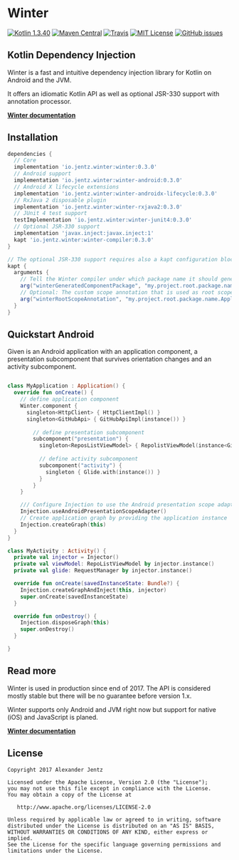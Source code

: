 # Winter

[![Kotlin 1.3.40](https://img.shields.io/badge/Kotlin-1.3-blue.svg)](http://kotlinlang.org)
[![Maven Central](https://img.shields.io/maven-central/v/io.jentz.winter/winter.svg)](https://search.maven.org/#search%7Cga%7C1%7Cg%3A%22io.jentz.winter%22)
[![Travis](https://travis-ci.org/beyama/winter.svg?branch=develop)](https://travis-ci.org/beyama/winter/builds)
[![MIT License](https://img.shields.io/github/license/beyama/winter.svg)](https://github.com/beyama/winter/blob/master/LICENSE)
[![GitHub issues](https://img.shields.io/github/issues/beyama/winter.svg)](https://github.com/beyama/winter/issues)

## Kotlin Dependency Injection

Winter is a fast and intuitive dependency injection library for Kotlin on Android and the JVM.

It offers an idiomatic Kotlin API as well as optional JSR-330 support
with annotation processor.

**[Winter documentation](https://winter.jentz.io/)**

## Installation

```groovy
dependencies {
  // Core
  implementation 'io.jentz.winter:winter:0.3.0'
  // Android support
  implementation 'io.jentz.winter:winter-android:0.3.0'
  // Android X lifecycle extensions
  implementation 'io.jentz.winter:winter-androidx-lifecycle:0.3.0'
  // RxJava 2 disposable plugin
  implementation 'io.jentz.winter:winter-rxjava2:0.3.0'
  // JUnit 4 test support
  testImplementation 'io.jentz.winter:winter-junit4:0.3.0'  
  // Optional JSR-330 support
  implementation 'javax.inject:javax.inject:1'
  kapt 'io.jentz.winter:winter-compiler:0.3.0'
}

// The optional JSR-330 support requires also a kapt configuration block like
kapt {
  arguments {
    // Tell the Winter compiler under which package name it should generate the component
    arg("winterGeneratedComponentPackage", "my.project.root.package.name")
    // Optional: The custom scope annotation that is used as root scope instead of javax.inject.Singleton
    arg("winterRootScopeAnnotation", "my.project.root.package.name.ApplicationScope")
  }
}
```

## Quickstart Android

Given is an Android application with an application component, a presentation subcomponent that 
survives orientation changes and an activity subcomponent.

```kotlin

class MyApplication : Application() {
  override fun onCreate() {
    // define application component
    Winter.component {
      singleton<HttpClient> { HttpClientImpl() }
      singleton<GitHubApi> { GitHubApiImpl(instance()) }
      
        // define presentation subcomponent
        subcomponent("presentation") {
          singleton<ReposListViewModel> { RepolistViewModel(instance<GitHubApi>()) }
          
          // define activity subcomponent
          subcomponent("activity") {
            singleton { Glide.with(instance()) }
          }
        }
    }

    /// Configure Injection to use the Android presentation scope adapter   
    Injection.useAndroidPresentationScopeAdapter()
    // Create application graph by providing the application instance
    Injection.createGraph(this)
  }
}

class MyActivity : Activity() {
  private val injector = Injector()
  private val viewModel: RepoListViewModel by injector.instance()
  private val glide: RequestManager by injector.instance()

  override fun onCreate(savedInstanceState: Bundle?) {
    Injection.createGraphAndInject(this, injector)
    super.onCreate(savedInstanceState)
  }

  override fun onDestroy() {
    Injection.disposeGraph(this)
    super.onDestroy()
  }

}

```

## Read more

Winter is used in production since end of 2017. The API is considered mostly stable but there will
be no guarantee before version 1.x.

Winter supports only Android and JVM right now but support for native (iOS) and JavaScript is planed.  

**[Winter documentation](https://winter.jentz.io/)**

## License

    Copyright 2017 Alexander Jentz

    Licensed under the Apache License, Version 2.0 (the "License");
    you may not use this file except in compliance with the License.
    You may obtain a copy of the License at

       http://www.apache.org/licenses/LICENSE-2.0

    Unless required by applicable law or agreed to in writing, software
    distributed under the License is distributed on an "AS IS" BASIS,
    WITHOUT WARRANTIES OR CONDITIONS OF ANY KIND, either express or implied.
    See the License for the specific language governing permissions and
    limitations under the License.

